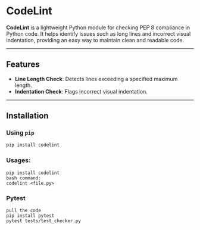 # CodeLint

**CodeLint** is a lightweight Python module for checking PEP 8 compliance in Python code. It helps identify issues such as long lines and incorrect visual indentation, providing an easy way to maintain clean and readable code.

---

## Features
- **Line Length Check**: Detects lines exceeding a specified maximum length.
- **Indentation Check**: Flags incorrect visual indentation.

---

## Installation

### Using `pip`
```bash
pip install codelint
```

### Usages:
```
pip install codelint
bash command:
codelint <file.py>
```

### Pytest
```
pull the code
pip install pytest
pytest tests/test_checker.py
```